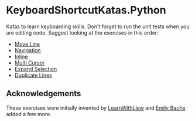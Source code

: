 # KeyboardShortcutKatas.Python
Katas to learn keyboarding skills. Don't forget to run the unit tests when you are editing code. Suggest looking at the exercises in this order:

* [Move Line](KeyboardShortcutKatas/move_line.py) 
* [Navigation](KeyboardShortcutKatas/Navigation.py)
* [Inline](KeyboardShortcutKatas/Inline.cs)
* [Multi Cursor](KeyboardShortcutKatas/MultiCursor.md)
* [Expand Selection](KeyboardShortcutKatas/ExpandSelection.md)
* [Duplicate Lines](KeyboardShortcutKatas/DuplicateLines.md)

## Acknowledgements
These exercises were initially invented by [LearnWithLlew](https://github.com/LearnWithLlew/KeyboardShortcutKatas.Net) and [Emily Bache](https://github.com/emilybache/KeyboardShortcutKatas.Net) added a few more.
